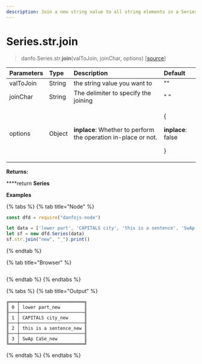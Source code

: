 ```yaml
---
description: Join a new string value to all string elements in a Series.
---
```


# Series.str.join

> danfo.Series.str.**join**\(valToJoin, joinChar, options\)    \[[source](https://github.com/opensource9ja/danfojs/blob/master/danfojs/src/core/strings.js#L308)\]

<table>
  <thead>
    <tr>
      <th style="text-align:left">Parameters</th>
      <th style="text-align:left">Type</th>
      <th style="text-align:left">Description</th>
      <th style="text-align:left">Default</th>
    </tr>
  </thead>
  <tbody>
    <tr>
      <td style="text-align:left">valToJoin</td>
      <td style="text-align:left">String</td>
      <td style="text-align:left">the string value you want to</td>
      <td style="text-align:left">&quot;&quot;</td>
    </tr>
    <tr>
      <td style="text-align:left">joinChar</td>
      <td style="text-align:left">String</td>
      <td style="text-align:left">The delimiter to specify the joining</td>
      <td style="text-align:left">&quot; &quot;</td>
    </tr>
    <tr>
      <td style="text-align:left">options</td>
      <td style="text-align:left">Object</td>
      <td style="text-align:left"><b>inplace</b>: Whether to perform the operation in-place or not.</td>
      <td
      style="text-align:left">
        <p>{</p>
        <p><b>inplace</b>: false</p>
        <p>}</p>
        </td>
    </tr>
  </tbody>
</table>

**Returns:**

   ****return **Series**

**Examples**

{% tabs %}
{% tab title="Node" %}
```javascript
const dfd = require("danfojs-node")

let data = ['lower part', 'CAPITALS city', 'this is a sentence', 'SwAp CaSe']
let sf = new dfd.Series(data)
sf.str.join("new", "_").print()
```
{% endtab %}

{% tab title="Browser" %}
```

```
{% endtab %}
{% endtabs %}

{% tabs %}
{% tab title="Output" %}
```text
╔═══╤════════════════════════╗
║ 0 │ lower part_new         ║
╟───┼────────────────────────╢
║ 1 │ CAPITALS city_new      ║
╟───┼────────────────────────╢
║ 2 │ this is a sentence_new ║
╟───┼────────────────────────╢
║ 3 │ SwAp CaSe_new          ║
╚═══╧════════════════════════╝
```
{% endtab %}
{% endtabs %}

